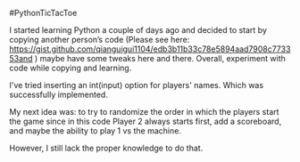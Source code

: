 #PythonTicTacToe

I started learning Python a couple of days ago and decided to start by copying another person’s code (Please see here: https://gist.github.com/qianguigui1104/edb3b11b33c78e5894aad7908c773353and ) maybe have some tweaks here and there. Overall, experiment with code while copying and learning.

I've tried inserting an int(input) option for players' names. Which was successfully implemented.


My next idea was:
to try to randomize the order in which the players start the game since in this code Player 2 always starts first, 
add a scoreboard, 
and maybe the ability to play 1 vs the machine.

However, I still lack the proper knowledge to do that.



